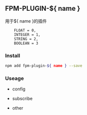 ## FPM-PLUGIN-${ name }
用于${ name }的插件

```
    FLOAT = 0,
    INTEGER = 1,
    STRING = 2,
    BOOLEAN = 3
```

### Install
```bash
npm add fpm-plugin-${ name } --save
```

### Useage

- config

- subscribe

- other